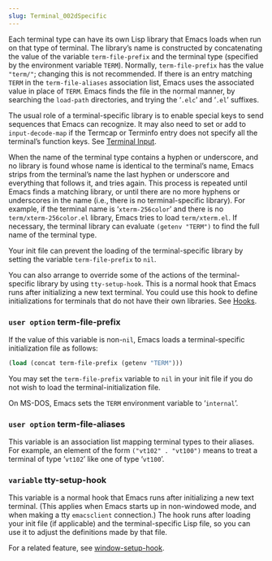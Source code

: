 ```yaml
---
slug: Terminal_002dSpecific
---
```


Each terminal type can have its own Lisp library that Emacs loads when run on that type of terminal. The library’s name is constructed by concatenating the value of the variable `term-file-prefix` and the terminal type (specified by the environment variable `TERM`). Normally, `term-file-prefix` has the value `"term/"`; changing this is not recommended. If there is an entry matching `TERM` in the `term-file-aliases` association list, Emacs uses the associated value in place of `TERM`. Emacs finds the file in the normal manner, by searching the `load-path` directories, and trying the ‘`.elc`’ and ‘`.el`’ suffixes.

The usual role of a terminal-specific library is to enable special keys to send sequences that Emacs can recognize. It may also need to set or add to `input-decode-map` if the Termcap or Terminfo entry does not specify all the terminal’s function keys. See [Terminal Input](/docs/elisp/Terminal-Input).

When the name of the terminal type contains a hyphen or underscore, and no library is found whose name is identical to the terminal’s name, Emacs strips from the terminal’s name the last hyphen or underscore and everything that follows it, and tries again. This process is repeated until Emacs finds a matching library, or until there are no more hyphens or underscores in the name (i.e., there is no terminal-specific library). For example, if the terminal name is ‘`xterm-256color`’ and there is no `term/xterm-256color.el` library, Emacs tries to load `term/xterm.el`. If necessary, the terminal library can evaluate `(getenv "TERM")` to find the full name of the terminal type.

Your init file can prevent the loading of the terminal-specific library by setting the variable `term-file-prefix` to `nil`.

You can also arrange to override some of the actions of the terminal-specific library by using `tty-setup-hook`. This is a normal hook that Emacs runs after initializing a new text terminal. You could use this hook to define initializations for terminals that do not have their own libraries. See [Hooks](/docs/elisp/Hooks).

### <span className="tag useroption">`user option`</span> **term-file-prefix**

If the value of this variable is non-`nil`, Emacs loads a terminal-specific initialization file as follows:

```lisp
(load (concat term-file-prefix (getenv "TERM")))
```

You may set the `term-file-prefix` variable to `nil` in your init file if you do not wish to load the terminal-initialization file.

On MS-DOS, Emacs sets the `TERM` environment variable to ‘`internal`’.

### <span className="tag useroption">`user option`</span> **term-file-aliases**

This variable is an association list mapping terminal types to their aliases. For example, an element of the form `("vt102" . "vt100")` means to treat a terminal of type ‘`vt102`’ like one of type ‘`vt100`’.

### <span className="tag variable">`variable`</span> **tty-setup-hook**

This variable is a normal hook that Emacs runs after initializing a new text terminal. (This applies when Emacs starts up in non-windowed mode, and when making a tty `emacsclient` connection.) The hook runs after loading your init file (if applicable) and the terminal-specific Lisp file, so you can use it to adjust the definitions made by that file.

For a related feature, see [window-setup-hook](/docs/elisp/Init-File).
